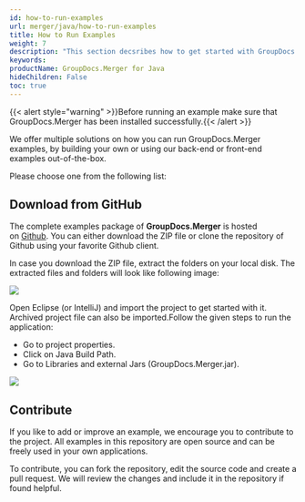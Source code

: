 ```yaml
---
id: how-to-run-examples
url: merger/java/how-to-run-examples
title: How to Run Examples
weight: 7
description: "This section decsribes how to get started with GroupDocs.Merger for Java library"
keywords: 
productName: GroupDocs.Merger for Java
hideChildren: False
toc: true
---
```

{{< alert style="warning" >}}Before running an example make sure that GroupDocs.Merger has been installed successfully.{{< /alert >}}

We offer multiple solutions on how you can run GroupDocs.Merger examples, by building your own or using our back-end or front-end examples out-of-the-box.

Please choose one from the following list:

## Download from GitHub

The complete examples package of **GroupDocs.Merger** is hosted on [Github](https://github.com/groupdocs-merger/GroupDocs.Merger-for-Java). You can either download the ZIP file or clone the repository of Github using your favorite Github client.

In case you download the ZIP file, extract the folders on your local disk. The extracted files and folders will look like following image:

![](/merger/java/images/how-to-run-examples.png)

Open Eclipse (or IntelliJ) and import the project to get started with it. Archived project file can also be imported.Follow the given steps to run the application:

* Go to project properties.
* Click on Java Build Path.
* Go to Libraries and external Jars (GroupDocs.Merger.jar).

![](/merger/java/images/how-to-run-examples_1.png)

## Contribute

If you like to add or improve an example, we encourage you to contribute to the project. All examples in this repository are open source and can be freely used in your own applications.

To contribute, you can fork the repository, edit the source code and create a pull request. We will review the changes and include it in the repository if found helpful.

